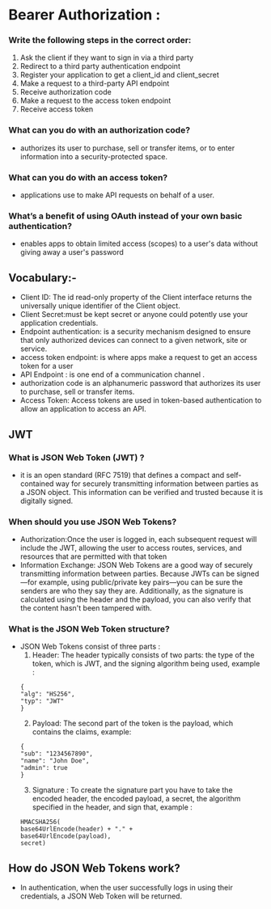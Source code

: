 # Bearer Authorization : 

### Write the following steps in the correct order: 
1. Ask the client if they want to sign in via a third party
2. Redirect to a third party authentication endpoint
3. Register your application to get a client_id and client_secret
4. Make a request to a third-party API endpoint
5. Receive authorization code
6. Make a request to the access token endpoint
7. Receive access token

### What can you do with an authorization code?
-  authorizes its user to purchase, sell or transfer items, or to enter information into a security-protected space. 

### What can you do with an access token? 
- applications use to make API requests on behalf of a user.

### What’s a benefit of using OAuth instead of your own basic authentication?
-  enables apps to obtain limited access (scopes) to a user's data without giving away a user's password 


 ##  Vocabulary:- 
 - Client ID: The id read-only property of the Client interface returns the universally unique identifier of the Client object. 
 - Client Secret:must be kept secret or anyone could potently use your application credentials. 
 - Endpoint authentication: is a security mechanism designed to ensure that only authorized devices can connect to a given network, site or service.
 - access token endpoint:  is where apps make a request to get an access token for a user 
 - API Endpoint : is one end of a communication channel . 
 - authorization code is an alphanumeric password that authorizes its user to purchase, sell or transfer items. 
 - Access Token: Access tokens are used in token-based authentication to allow an application to access an API. 

## JWT 

### What is JSON Web Token (JWT) ? 
- it is an open standard (RFC 7519) that defines a compact and self-contained way for securely transmitting information between parties as a JSON object. This information can be verified and trusted because it is digitally signed. 

### When should you use JSON Web Tokens? 
- Authorization:Once the user is logged in, each subsequent request will include the JWT, allowing the user to access routes, services, and resources that are permitted with that token 
- Information Exchange: JSON Web Tokens are a good way of securely transmitting information between parties. Because JWTs can be signed—for example, using public/private key pairs—you can be sure the senders are who they say they are. Additionally, as the signature is calculated using the header and the payload, you can also verify that the content hasn't been tampered with. 


### What is the JSON Web Token structure?
- JSON Web Tokens consist of three parts :   
   1. Header: The header typically consists of two parts: the type of the token, which is JWT, and the signing algorithm being used, example :
   ```
   {
  "alg": "HS256",
  "typ": "JWT"
   }
   ```
   2. Payload: The second part of the token is the payload, which contains the claims, example: 
    ```
   {
  "sub": "1234567890",
  "name": "John Doe",
  "admin": true
   }
    ```
   3. Signature : To create the signature part you have to take the encoded header, the encoded payload, a secret, the algorithm specified in the header, and sign that, example : 
    ```
   HMACSHA256(
   base64UrlEncode(header) + "." +
   base64UrlEncode(payload),
   secret)
    ```

## How do JSON Web Tokens work? 
- In authentication, when the user successfully logs in using their credentials, a JSON Web Token will be returned.